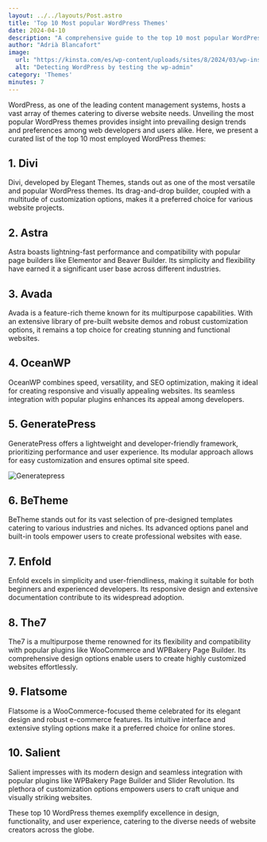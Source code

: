 ```yaml
---
layout: ../../layouts/Post.astro
title: 'Top 10 Most popular WordPress Themes'
date: 2024-04-10
description: "A comprehensive guide to the top 10 most popular WordPress themes."
author: "Adrià Blancafort"
image:
  url: "https://kinsta.com/es/wp-content/uploads/sites/8/2024/03/wp-installing-setup-data-for-a-wordpress-plugin.jpg"
  alt: "Detecting WordPress by testing the wp-admin"
category: 'Themes'
minutes: 7
---
```


WordPress, as one of the leading content management systems, hosts a vast array of themes catering to diverse website needs. Unveiling the most popular WordPress themes provides insight into prevailing design trends and preferences among web developers and users alike. Here, we present a curated list of the top 10 most employed WordPress themes:

## 1. Divi

Divi, developed by Elegant Themes, stands out as one of the most versatile and popular WordPress themes. Its drag-and-drop builder, coupled with a multitude of customization options, makes it a preferred choice for various website projects.

## 2. Astra

Astra boasts lightning-fast performance and compatibility with popular page builders like Elementor and Beaver Builder. Its simplicity and flexibility have earned it a significant user base across different industries.

## 3. Avada

Avada is a feature-rich theme known for its multipurpose capabilities. With an extensive library of pre-built website demos and robust customization options, it remains a top choice for creating stunning and functional websites.

## 4. OceanWP

OceanWP combines speed, versatility, and SEO optimization, making it ideal for creating responsive and visually appealing websites. Its seamless integration with popular plugins enhances its appeal among developers.

## 5. GeneratePress

GeneratePress offers a lightweight and developer-friendly framework, prioritizing performance and user experience. Its modular approach allows for easy customization and ensures optimal site speed.

![Generatepress](https://kinsta.com/es/wp-content/uploads/sites/8/2024/03/wp-installing-setup-data-for-a-wordpress-plugin.jpg)

## 6. BeTheme

BeTheme stands out for its vast selection of pre-designed templates catering to various industries and niches. Its advanced options panel and built-in tools empower users to create professional websites with ease.

## 7. Enfold

Enfold excels in simplicity and user-friendliness, making it suitable for both beginners and experienced developers. Its responsive design and extensive documentation contribute to its widespread adoption.

## 8. The7

The7 is a multipurpose theme renowned for its flexibility and compatibility with popular plugins like WooCommerce and WPBakery Page Builder. Its comprehensive design options enable users to create highly customized websites effortlessly.

## 9. Flatsome

Flatsome is a WooCommerce-focused theme celebrated for its elegant design and robust e-commerce features. Its intuitive interface and extensive styling options make it a preferred choice for online stores.

## 10. Salient

Salient impresses with its modern design and seamless integration with popular plugins like WPBakery Page Builder and Slider Revolution. Its plethora of customization options empowers users to craft unique and visually striking websites.

These top 10 WordPress themes exemplify excellence in design, functionality, and user experience, catering to the diverse needs of website creators across the globe.
